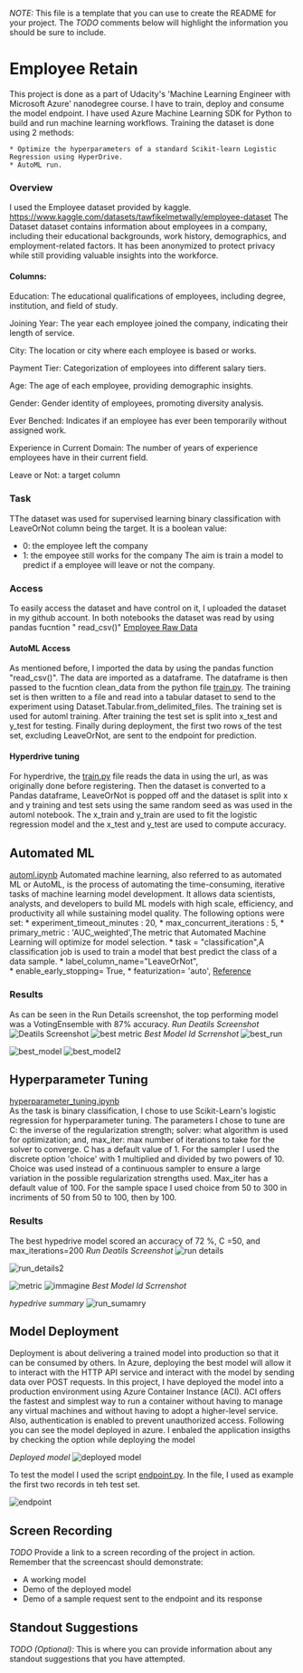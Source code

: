 *NOTE:* This file is a template that you can use to create the README for your project. The *TODO* comments below will highlight the information you should be sure to include.

# Employee Retain

This project is done as a part of Udacity's 'Machine Learning Engineer with Microsoft Azure' nanodegree course. I have to train, deploy and consume the model endpoint. I have used Azure Machine Learning SDK for Python to build and run machine learning workflows. Training the dataset is done using 2 methods:

    * Optimize the hyperparameters of a standard Scikit-learn Logistic Regression using HyperDrive.
    * AutoML run.


### Overview
I used the Employee dataset provided by kaggle. https://www.kaggle.com/datasets/tawfikelmetwally/employee-dataset
The Dataset dataset contains information about employees in a company, including their educational backgrounds, work history, demographics, and employment-related factors. It has been anonymized to protect privacy while still providing valuable insights into the workforce.

#### Columns:

Education: The educational qualifications of employees, including degree, institution, and field of study.

Joining Year: The year each employee joined the company, indicating their length of service.

City: The location or city where each employee is based or works.

Payment Tier: Categorization of employees into different salary tiers.

Age: The age of each employee, providing demographic insights.

Gender: Gender identity of employees, promoting diversity analysis.

Ever Benched: Indicates if an employee has ever been temporarily without assigned work.

Experience in Current Domain: The number of years of experience employees have in their current field.

Leave or Not: a target column

### Task
TThe dataset was used for supervised learning binary classification with LeaveOrNot column being the target. It is a boolean value:
* 0: the employee left the company
* 1: the empoyee still works for the company
The aim is train a model to predict if a employee will leave or not the company. 

### Access
To easily access the dataset and have control on it, I uploaded the dataset in my github account. In both notebooks the dataset was read by using pandas fucntion " read_csv()"
[Employee Raw Data](https://raw.githubusercontent.com/AnnaDM87/Udacity_CAPSTONE/main/starter_file/Employee.csv)

#### AutoML Access
As mentioned before, I imported the data by using the pandas function "read_csv()". The data are imported as a dataframe. The dataframe is then passed to the fucntion clean_data from the python file [train.py](https://github.com/AnnaDM87/Udacity_CAPSTONE/blob/main/starter_file/train.py).
The training set is then written to a file and read into a tabular dataset to send to the experiment using Dataset.Tabular.from_delimited_files. The training set is used for automl training. After training the test set is split into x_test and y_test for testing. Finally during deployment, the first two rows of the test set, excluding LeaveOrNot, are sent to the endpoint for prediction.
#### Hyperdrive tuning
For hyperdrive, the [train.py](https://github.com/AnnaDM87/Udacity_CAPSTONE/blob/main/starter_file/train.py) file reads the data in using the url, as was originally done before registering. Then the dataset is converted to a Pandas dataframe, LeaveOrNot is popped off and the dataset is split into x and y training and test sets using the same random seed as was used in the automl notebook.
The x_train and y_train are used to fit the logistic regression model and the x_test and y_test are used to compute accuracy.

## Automated ML
[automl.ipynb](https://github.com/AnnaDM87/Udacity_CAPSTONE/blob/main/starter_file/automl.ipynb)
Automated machine learning, also referred to as automated ML or AutoML, is the process of automating the time-consuming, iterative tasks of machine learning model development. It allows data scientists, analysts, and developers to build ML models with high scale, efficiency, and productivity all while sustaining model quality.
The following options were set:
    * experiment_timeout_minutes : 20,
    * max_concurrent_iterations : 5,
    * primary_metric  : 'AUC_weighted',The metric that Automated Machine Learning will optimize for model selection.
    * task = "classification",A classification job is used to train a model that best predict the class of a data sample. 
    * label_column_name="LeaveOrNot",   
    * enable_early_stopping= True,
    * featurization= 'auto',
[Reference](https://learn.microsoft.com/en-us/python/api/azure-ai-ml/azure.ai.ml.automl?view=azure-python)
### Results

As can be seen in the Run Details screenshot, the top performing model was a VotingEnsemble with 87% accuracy.
_Run Deatils Screenshot_
![Deatils Screenshot](https://github.com/AnnaDM87/Udacity_CAPSTONE/blob/main/starter_file/screenshot/run_details_automl.png?raw=true)
![best metric](https://github.com/AnnaDM87/Udacity_CAPSTONE/blob/main/starter_file/screenshot/autml_metric_chart.png?raw=true)
_Best Model Id Scrrenshot_
![best_run](https://github.com/AnnaDM87/Udacity_CAPSTONE/blob/main/starter_file/screenshot/best_run_automl.png?raw=true)

![best_model](https://github.com/AnnaDM87/Udacity_CAPSTONE/blob/main/starter_file/screenshot/best_model_automl.png?raw=true)
![best_model2](https://github.com/AnnaDM87/Udacity_CAPSTONE/blob/main/starter_file/screenshot/best_model_png_automl.png?raw=true)

## Hyperparameter Tuning
[hyperparameter_tuning.ipynb](https://github.com/AnnaDM87/Udacity_CAPSTONE/blob/main/starter_file/hyperparameter_tuning.ipynb)  
As the task is binary classification, I chose to use Scikit-Learn's logistic regression for hyperparameter tuning.
The parameters I chose to tune are C: the inverse of the regularization strength; solver: what algorithm is used for optimization; and, max_iter: max number of iterations to take for the solver to converge.
C has a default value of 1. For the sampler I used the discrete option 'choice' with 1 multiplied and divided by two powers of 10. Choice was used instead of a continuous sampler to ensure a large variation in the possible regularization strengths used.
Max_iter has a default value of 100. For the sample space I used choice from 50 to 300 in incriments of 50 from 50 to 100, then by 100.




### Results
The best hypedrive model scored an accuracy of 72 %, C =50, and max_iterations=200
_Run Deatils Screenshot_
![run details](https://github.com/AnnaDM87/Udacity_CAPSTONE/blob/main/starter_file/screenshot/run_details_hyper.png?raw=true)

![run_details2](https://github.com/AnnaDM87/Udacity_CAPSTONE/blob/main/starter_file/screenshot/run_details_hyper_2.png?raw=true)


![metric](https://github.com/AnnaDM87/Udacity_CAPSTONE/blob/main/starter_file/screenshot/results_hyper.png?raw=true)
![immagine](https://github.com/AnnaDM87/Udacity_CAPSTONE/assets/22540529/e5dc9f45-fa20-4986-b9af-b3bd2351bcf0)
_Best Model Id Scrrenshot_

_hypedrive summary_ 
![run_sumamry](https://github.com/AnnaDM87/Udacity_CAPSTONE/blob/main/starter_file/screenshot/hyperdrive_sumamry.png?raw=true)
## Model Deployment
Deployment is about delivering a trained model into production so that it can be consumed by others. In Azure, deploying the best model will allow it to interact with the HTTP API service and interact with the model by sending data over POST requests. In this project, I have deployed the model into a production environment using Azure Container Instance (ACI). ACI offers the fastest and simplest way to run a container without having to manage any virtual machines and without having to adopt a higher-level service. Also, authentication is enabled to prevent unauthorized access.
Following you can see the model deployed in azure. I enbaled the application insigths by checking the option while deploying the model


_Deployed model_
![deployed model](https://github.com/AnnaDM87/Udacity_CAPSTONE/blob/main/starter_file/screenshot/deploymodel.png?raw=true)

To test the model I used the script [endpoint.py](https://github.com/AnnaDM87/Udacity_CAPSTONE/blob/main/starter_file/endpoint.py). In the file, I used as example the first two records in teh test set.



![endpoint](https://github.com/AnnaDM87/Udacity_CAPSTONE/blob/main/starter_file/screenshot/endpoint.png?raw=true)


## Screen Recording
*TODO* Provide a link to a screen recording of the project in action. Remember that the screencast should demonstrate:
- A working model
- Demo of the deployed  model
- Demo of a sample request sent to the endpoint and its response

## Standout Suggestions
*TODO (Optional):* This is where you can provide information about any standout suggestions that you have attempted.
